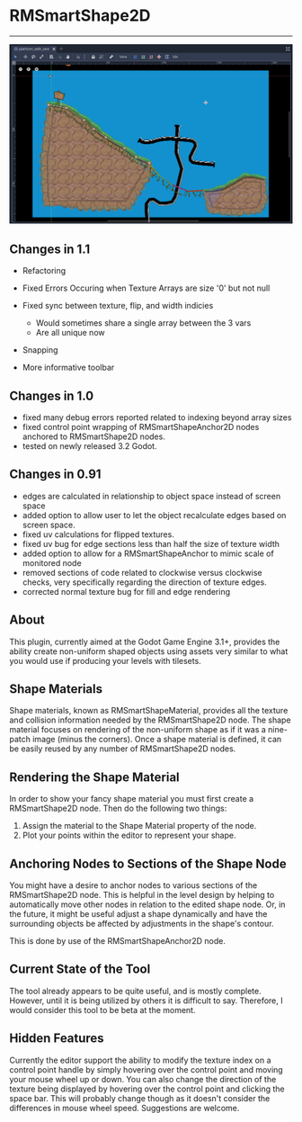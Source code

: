# RMSmartShape2D
---
![sample image](addons/rmsmartshape/sample/sample_screen.PNG)

## Changes in 1.1
- Refactoring
- Fixed Errors Occuring when Texture Arrays are size '0' but not null
- Fixed sync between texture, flip, and width indicies
    - Would sometimes share a single array between the 3 vars
    - Are all unique now

- Snapping
- More informative toolbar

## Changes in 1.0
- fixed many debug errors reported related to indexing beyond array sizes
- fixed control point wrapping of RMSmartShapeAnchor2D nodes anchored to RMSmartShape2D nodes.
- tested on newly released 3.2 Godot.

## Changes in 0.91
- edges are calculated in relationship to object space instead of screen space
- added option to allow user to let the object recalculate edges based on screen space.
- fixed uv calculations for flipped textures.
- fixed uv bug for edge sections less than half the size of texture width
- added option to allow for a RMSmartShapeAnchor to mimic scale of monitored node
- removed sections of code related to clockwise versus clockwise checks, very specifically regarding the direction of texture edges.
- corrected normal texture bug for fill and edge rendering  


## About
This plugin, currently aimed at the Godot Game Engine 3.1+, provides the ability create non-uniform shaped objects using assets very similar to what you would use if producing your levels with tilesets.

## Shape Materials
Shape materials, known as RMSmartShapeMaterial, provides all the texture and collision information needed by the RMSmartShape2D node.  The shape material focuses on rendering of the non-uniform shape as if it was a nine-patch image (minus the corners).  Once a shape material is defined, it can be easily reused by any number of RMSmartShape2D nodes.

## Rendering the Shape Material
In order to show your fancy shape material you must first create a RMSmartShape2D node.  Then do the following two things:
1. Assign the material to the Shape Material property of the node.
2. Plot your points within the editor to represent your shape.

## Anchoring Nodes to Sections of the Shape Node
You might have a desire to anchor nodes to various sections of the RMSmartShape2D node.  This is helpful in the level design by helping to automatically move other nodes in relation to the edited shape node.  Or, in the future, it might be useful adjust a shape dynamically and have the surrounding objects be affected by adjustments in the shape's contour.

This is done by use of the RMSmartShapeAnchor2D node.

## Current State of the Tool
The tool already appears to be quite useful, and is mostly complete.  However, until it is being utilized by others it is difficult to say.  Therefore, I would consider this tool to be beta at the moment.

## Hidden Features
Currently the editor support the ability to modify the texture index on a control point handle by simply hovering over the control point and moving your mouse wheel up or down.  You can also change the direction of the texture being displayed by hovering over the control point and clicking the space bar.  This will probably change though as it doesn't consider the differences in mouse wheel speed.  Suggestions are welcome.

